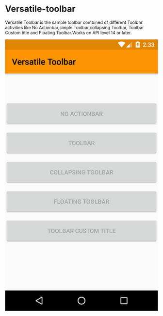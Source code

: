 # Versatile-toolbar
Versatile Toolbar is the sample toolbar combined of different Toolbar activities like No Actionbar,simple Toolbar,collapsing Toolbar, Toolbar Custom title and Floating Toolbar.Works on API level 14 or later.

![alt text][logo]

[logo]: https://github.com/mdhossain026/Versatile-toolbar/blob/development/art/versatile-toolbar-logo.png "test "
